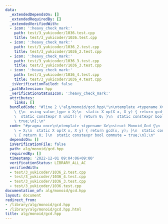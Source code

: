 ```yaml
---
data:
  _extendedDependsOn: []
  _extendedRequiredBy: []
  _extendedVerifiedWith:
  - icon: ':heavy_check_mark:'
    path: test/3_yukicoder/1036.test.cpp
    title: test/3_yukicoder/1036.test.cpp
  - icon: ':heavy_check_mark:'
    path: test/3_yukicoder/1036_2.test.cpp
    title: test/3_yukicoder/1036_2.test.cpp
  - icon: ':heavy_check_mark:'
    path: test/3_yukicoder/1036_3.test.cpp
    title: test/3_yukicoder/1036_3.test.cpp
  - icon: ':heavy_check_mark:'
    path: test/3_yukicoder/1036_4.test.cpp
    title: test/3_yukicoder/1036_4.test.cpp
  _isVerificationFailed: false
  _pathExtension: hpp
  _verificationStatusIcon: ':heavy_check_mark:'
  attributes:
    links: []
  bundledCode: "#line 2 \"alg/monoid/gcd.hpp\"\n\ntemplate <typename X>\nstruct Monoid_Gcd\
    \ {\n  using value_type = X;\n  static X op(X x, X y) { return gcd(x, y); }\n\
    \  static constexpr X unit() { return 0; }\n  static constexpr bool commute =\
    \ true;\n};\n"
  code: "#pragma once\n\ntemplate <typename X>\nstruct Monoid_Gcd {\n  using value_type\
    \ = X;\n  static X op(X x, X y) { return gcd(x, y); }\n  static constexpr X unit()\
    \ { return 0; }\n  static constexpr bool commute = true;\n};\n"
  dependsOn: []
  isVerificationFile: false
  path: alg/monoid/gcd.hpp
  requiredBy: []
  timestamp: '2022-12-01 09:04:06+09:00'
  verificationStatus: LIBRARY_ALL_AC
  verifiedWith:
  - test/3_yukicoder/1036_2.test.cpp
  - test/3_yukicoder/1036_4.test.cpp
  - test/3_yukicoder/1036_3.test.cpp
  - test/3_yukicoder/1036.test.cpp
documentation_of: alg/monoid/gcd.hpp
layout: document
redirect_from:
- /library/alg/monoid/gcd.hpp
- /library/alg/monoid/gcd.hpp.html
title: alg/monoid/gcd.hpp
---
```

